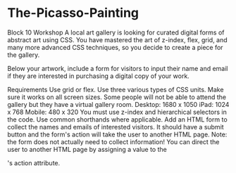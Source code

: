 # The-Picasso-Painting
Block 10 Workshop
A local art gallery is looking for curated digital forms of abstract art using CSS. You have mastered the art of z-index, flex, grid, and many more advanced CSS techniques, so you decide to create a piece for the gallery.

Below your artwork, include a form for visitors to input their name and email if they are interested in purchasing a digital copy of your work. 

Requirements
Use grid or flex.
Use three various types of CSS units.
Make sure it works on all screen sizes. Some people will not be able to attend the gallery but they have a virtual gallery room.
Desktop: 1680 x 1050
iPad: 1024 x 768
Mobile: 480 x 320
You must use z-index and hierarchical selectors in the code.
Use common shorthands where applicable.
Add an HTML form to collect the names and emails of interested visitors. 
It should have a submit button and the form's action will take the user to another HTML page.
Note: the form does not actually need to collect information! You can direct the user to another HTML page by 
assigning a value to the <form>'s action attribute.
